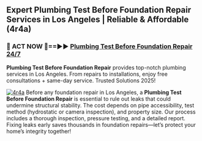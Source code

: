## Expert Plumbing Test Before Foundation Repair Services in Los Angeles | Reliable & Affordable (4r4a)  

<h3>🚿 ACT NOW 🌟==►► <a href="https://tinyurl.com/2ne6vx2x" rel="nofollow">Plumbing Test Before Foundation Repair 24/7</a></h3>

**Plumbing Test Before Foundation Repair** provides top-notch plumbing services in Los Angeles. From repairs to installations, enjoy free consultations + same-day service. Trusted Solutions 2025!

[![4r4a](https://i.imgur.com/4PFF4AK.jpeg)](https://tinyurl.com/2ne6vx2x)
Before any foundation repair in Los Angeles, a **Plumbing Test Before Foundation Repair** is essential to rule out leaks that could undermine structural stability. The cost depends on pipe accessibility, test method (hydrostatic or camera inspection), and property size. Our process includes a thorough inspection, pressure testing, and a detailed report. Fixing leaks early saves thousands in foundation repairs—let’s protect your home’s integrity together!